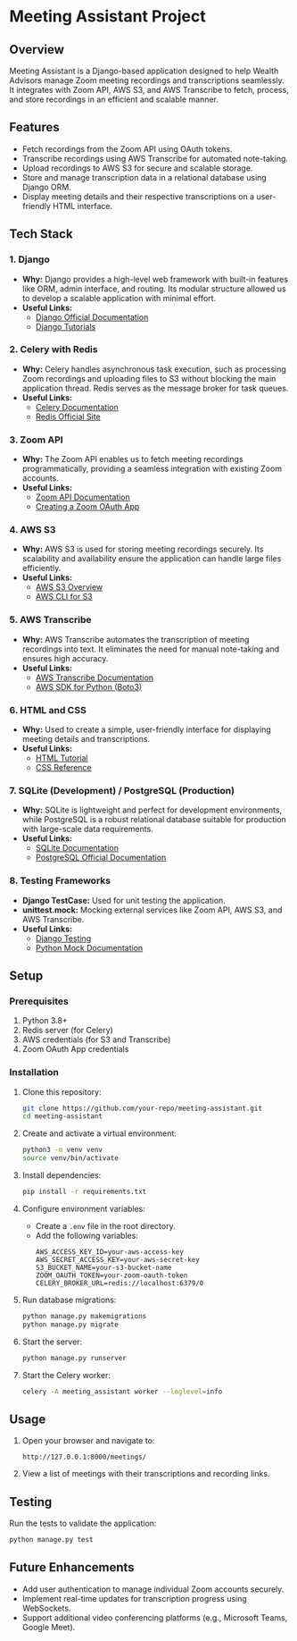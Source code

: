 # Meeting Assistant Project

## Overview
Meeting Assistant is a Django-based application designed to help Wealth Advisors manage Zoom meeting recordings and transcriptions seamlessly. It integrates with Zoom API, AWS S3, and AWS Transcribe to fetch, process, and store recordings in an efficient and scalable manner.

## Features
- Fetch recordings from the Zoom API using OAuth tokens.
- Transcribe recordings using AWS Transcribe for automated note-taking.
- Upload recordings to AWS S3 for secure and scalable storage.
- Store and manage transcription data in a relational database using Django ORM.
- Display meeting details and their respective transcriptions on a user-friendly HTML interface.

## Tech Stack

### 1. **Django**
- **Why:**
  Django provides a high-level web framework with built-in features like ORM, admin interface, and routing. Its modular structure allowed us to develop a scalable application with minimal effort.
- **Useful Links:**
  - [Django Official Documentation](https://docs.djangoproject.com/)
  - [Django Tutorials](https://www.djangoproject.com/start/)

### 2. **Celery with Redis**
- **Why:**
  Celery handles asynchronous task execution, such as processing Zoom recordings and uploading files to S3 without blocking the main application thread. Redis serves as the message broker for task queues.
- **Useful Links:**
  - [Celery Documentation](https://docs.celeryproject.org/)
  - [Redis Official Site](https://redis.io/)

### 3. **Zoom API**
- **Why:**
  The Zoom API enables us to fetch meeting recordings programmatically, providing a seamless integration with existing Zoom accounts.
- **Useful Links:**
  - [Zoom API Documentation](https://marketplace.zoom.us/docs/api-reference/introduction)
  - [Creating a Zoom OAuth App](https://marketplace.zoom.us/docs/guides/build/oauth)

### 4. **AWS S3**
- **Why:**
  AWS S3 is used for storing meeting recordings securely. Its scalability and availability ensure the application can handle large files efficiently.
- **Useful Links:**
  - [AWS S3 Overview](https://aws.amazon.com/s3/)
  - [AWS CLI for S3](https://aws.amazon.com/cli/)

### 5. **AWS Transcribe**
- **Why:**
  AWS Transcribe automates the transcription of meeting recordings into text. It eliminates the need for manual note-taking and ensures high accuracy.
- **Useful Links:**
  - [AWS Transcribe Documentation](https://aws.amazon.com/transcribe/)
  - [AWS SDK for Python (Boto3)](https://boto3.amazonaws.com/v1/documentation/api/latest/index.html)

### 6. **HTML and CSS**
- **Why:**
  Used to create a simple, user-friendly interface for displaying meeting details and transcriptions.
- **Useful Links:**
  - [HTML Tutorial](https://www.w3schools.com/html/)
  - [CSS Reference](https://developer.mozilla.org/en-US/docs/Web/CSS)

### 7. **SQLite (Development)** / **PostgreSQL (Production)**
- **Why:**
  SQLite is lightweight and perfect for development environments, while PostgreSQL is a robust relational database suitable for production with large-scale data requirements.
- **Useful Links:**
  - [SQLite Documentation](https://www.sqlite.org/docs.html)
  - [PostgreSQL Official Documentation](https://www.postgresql.org/docs/)

### 8. **Testing Frameworks**
- **Django TestCase:** Used for unit testing the application.
- **unittest.mock:** Mocking external services like Zoom API, AWS S3, and AWS Transcribe.
- **Useful Links:**
  - [Django Testing](https://docs.djangoproject.com/en/dev/topics/testing/overview/)
  - [Python Mock Documentation](https://docs.python.org/3/library/unittest.mock.html)

## Setup

### Prerequisites
1. Python 3.8+
2. Redis server (for Celery)
3. AWS credentials (for S3 and Transcribe)
4. Zoom OAuth App credentials

### Installation
1. Clone this repository:
   ```bash
   git clone https://github.com/your-repo/meeting-assistant.git
   cd meeting-assistant
   ```

2. Create and activate a virtual environment:
   ```bash
   python3 -m venv venv
   source venv/bin/activate
   ```

3. Install dependencies:
   ```bash
   pip install -r requirements.txt
   ```

4. Configure environment variables:
   - Create a `.env` file in the root directory.
   - Add the following variables:
     ```env
     AWS_ACCESS_KEY_ID=your-aws-access-key
     AWS_SECRET_ACCESS_KEY=your-aws-secret-key
     S3_BUCKET_NAME=your-s3-bucket-name
     ZOOM_OAUTH_TOKEN=your-zoom-oauth-token
     CELERY_BROKER_URL=redis://localhost:6379/0
     ```

5. Run database migrations:
   ```bash
   python manage.py makemigrations
   python manage.py migrate
   ```

6. Start the server:
   ```bash
   python manage.py runserver
   ```

7. Start the Celery worker:
   ```bash
   celery -A meeting_assistant worker --loglevel=info
   ```

## Usage
1. Open your browser and navigate to:
   ```
   http://127.0.0.1:8000/meetings/
   ```
2. View a list of meetings with their transcriptions and recording links.

## Testing
Run the tests to validate the application:
```bash
python manage.py test
```

## Future Enhancements
- Add user authentication to manage individual Zoom accounts securely.
- Implement real-time updates for transcription progress using WebSockets.
- Support additional video conferencing platforms (e.g., Microsoft Teams, Google Meet).

